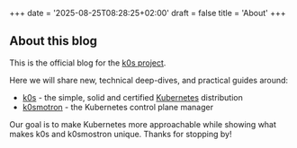 +++
date = '2025-08-25T08:28:25+02:00'
draft = false
title = 'About'
+++

## About this blog

This is the official blog for the [k0s project](https//k0sproject.io).

Here we will share new, technical deep-dives, and practical guides around:

- [k0s](https://k0sproject.io/) - the simple, solid and certified [Kubernetes](https://kubernetes.io/) distribution
- [k0smotron](https://k0smotron.io/) - the Kubernetes control plane manager

Our goal is to make Kubernetes more approachable while showing what makes k0s and k0smostron unique.
Thanks for stopping by!


